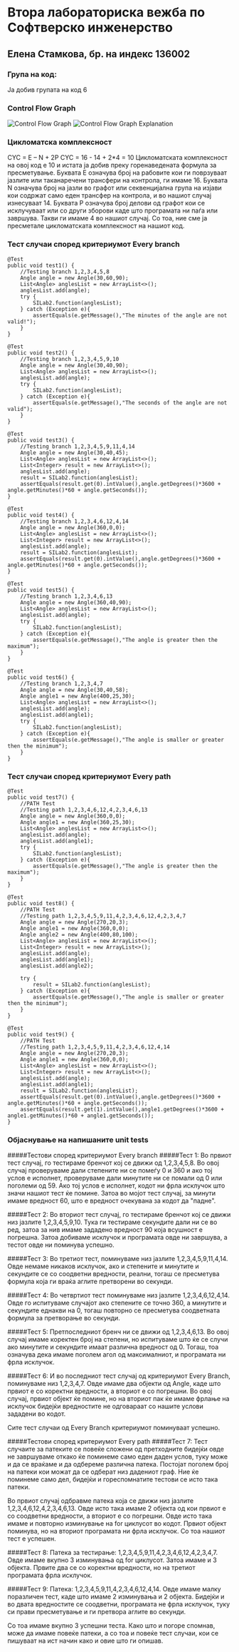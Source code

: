 # Втора лабораториска вежба по Софтверско инженерство

## Елена Стамкова, бр. на индекс 136002

### Група на код: 

Ја добив групата на код 6

###  Control Flow Graph

![Control Flow Graph](cfg.png)
![Control Flow Graph Explanation](cfgExplained.png)

### Цикломатска комплексност

CYC = E – N + 2P
CYC = 16 - 14 + 2*4 = 10
Цикломатската комплексност на овој код е 10 и истата ја добив преку горенаведената формула за пресметување.
Буквата Е означува број на рабовите кои ги поврзуваат јазлите или таканаречени трансфери на контрола, ги имаме 16.
Буквата N означува број на јазли во графот или секвенцијална група на изјави кои содржат само еден трансфер на контрола, и во нашиот случај изнесуваат 14.
Буквата P означува број делови од графот кои се исклучуваат или со други зборови каде што програмата ни паѓа или завршува.
Такви ги имаме 4 во нашиот случај. 
Со тоа, ние сме ја пресметале цикломатската комплексност на нашиот код.


### Тест случаи според критериумот  Every branch 

    @Test
    public void test1() {
        //Testing branch 1,2,3,4,5,8
        Angle angle = new Angle(30,60,90);
        List<Angle> anglesList = new ArrayList<>();
        anglesList.add(angle);
        try {
            SILab2.function(anglesList);
        } catch (Exception e){
            assertEquals(e.getMessage(),"The minutes of the angle are not valid!");
        }
    }

    @Test
    public void test2() {
        //Testing branch 1,2,3,4,5,9,10
        Angle angle = new Angle(30,40,90);
        List<Angle> anglesList = new ArrayList<>();
        anglesList.add(angle);
        try {
            SILab2.function(anglesList);
        } catch (Exception e){
            assertEquals(e.getMessage(),"The seconds of the angle are not valid");
        }
    }

    @Test
    public void test3() {
        //Testing branch 1,2,3,4,5,9,11,4,14
        Angle angle = new Angle(30,40,45);
        List<Angle> anglesList = new ArrayList<>();
        List<Integer> result = new ArrayList<>();
        anglesList.add(angle);
        result = SILab2.function(anglesList);
        assertEquals(result.get(0).intValue(),angle.getDegrees()*3600 + angle.getMinutes()*60 + angle.getSeconds());
    }

    @Test
    public void test4() {
        //Testing branch 1,2,3,4,6,12,4,14
        Angle angle = new Angle(360,0,0);
        List<Angle> anglesList = new ArrayList<>();
        List<Integer> result = new ArrayList<>();
        anglesList.add(angle);
        result = SILab2.function(anglesList);
        assertEquals(result.get(0).intValue(),angle.getDegrees()*3600 + angle.getMinutes()*60 + angle.getSeconds());
    }

    @Test
    public void test5() {
        //Testing branch 1,2,3,4,6,13
        Angle angle = new Angle(360,40,90);
        List<Angle> anglesList = new ArrayList<>();
        anglesList.add(angle);
        try {
            SILab2.function(anglesList);
        } catch (Exception e){
            assertEquals(e.getMessage(),"The angle is greater then the maximum");
        }
    }

    @Test
    public void test6() {
        //Testing branch 1,2,3,4,7
        Angle angle = new Angle(30,40,58);
        Angle angle1 = new Angle(400,25,30);
        List<Angle> anglesList = new ArrayList<>();
        anglesList.add(angle);
        anglesList.add(angle1);
        try {
            SILab2.function(anglesList);
        } catch (Exception e){
            assertEquals(e.getMessage(),"The angle is smaller or greater then the minimum");
        }
    }

### Тест случаи според критериумот Every path

    @Test
    public void test7() {
        //PATH Test
        //Testing path 1,2,3,4,6,12,4,2,3,4,6,13
        Angle angle = new Angle(360,0,0);
        Angle angle1 = new Angle(360,25,30);
        List<Angle> anglesList = new ArrayList<>();
        anglesList.add(angle);
        anglesList.add(angle1);
        try {
            SILab2.function(anglesList);
        } catch (Exception e){
            assertEquals(e.getMessage(),"The angle is greater then the maximum");
        }
    }

    @Test
    public void test8() {
        //PATH Test
        //Testing path 1,2,3,4,5,9,11,4,2,3,4,6,12,4,2,3,4,7
        Angle angle = new Angle(270,20,3);
        Angle angle1 = new Angle(360,0,0);
        Angle angle2 = new Angle(400,80,100);
        List<Angle> anglesList = new ArrayList<>();
        List<Integer> result = new ArrayList<>();
        anglesList.add(angle);
        anglesList.add(angle1);
        anglesList.add(angle2);

        try {
            result = SILab2.function(anglesList);
        } catch (Exception e){
            assertEquals(e.getMessage(),"The angle is smaller or greater then the minimum");
        }
    }

    @Test
    public void test9() {
        //PATH Test
        //Testing path 1,2,3,4,5,9,11,4,2,3,4,6,12,4,14
        Angle angle = new Angle(270,20,3);
        Angle angle1 = new Angle(360,0,0);
        List<Angle> anglesList = new ArrayList<>();
        List<Integer> result = new ArrayList<>();
        anglesList.add(angle);
        anglesList.add(angle1);
        result = SILab2.function(anglesList);
        assertEquals(result.get(0).intValue(),angle.getDegrees()*3600 + angle.getMinutes()*60 + angle.getSeconds());
        assertEquals(result.get(1).intValue(),angle1.getDegrees()*3600 + angle1.getMinutes()*60 + angle1.getSeconds());
    }

### Објаснување на напишаните unit tests

#####Тестови според критериумот Every branch
#####Тест 1:
Во првиот тест случај, го тестираме бренчот кој се движи од 1,2,3,4,5,8.
Во овој случај проверуваме дали степените ни се помеѓу 0 и 360 и ако тој услов е исполнет, проверуваме дали минутите ни се помали од 0 или поголеми од 59. 
Ако тој услов е исполнет, кодот ни фрла исклучок што значи нашиот тест ќе помине. Затоа во мојот тест случај, за минути имаме вредност 60, што е вредност очекувана за кодот да "падне".

#####Тест 2:
Во вториот тест случај, го тестираме бренчот кој се движи низ јазлите 1,2,3,4,5,9,10.
Тука ги тестираме секундите дали ни се во ред, затоа за нив имаме зададено вредност 90 која всушност е погрешна. Затоа добиваме исклучок и програмата овде ни завршува, а тестот овде ни поминува успешно.

#####Тест 3:
Во третиот тест, поминуваме низ јазлите 1,2,3,4,5,9,11,4,14.
Овде немаме никаков исклучок, ако и степените и минутите и секундите се со соодветни вредности, реални, тогаш се пресметува формула која ги враќа аглите претворени во секунди.

#####Тест 4:
Во четвртиот тест поминуваме низ јазлите 1,2,3,4,6,12,4,14.
Овде го испитуваме случајот ако степените се точно 360, а минутите и секундите еднакви на 0, тогаш повторно се пресметува соодветната формула за претворање во секунди.

#####Тест 5:
Претпоследниот бренч ни се движи од 1,2,3,4,6,13.
Во овој случај имаме коректен број на степени, но испитуваме што ќе се случи ако минутите и секундите имаат различна вредност од 0. 
Тогаш, тоа означува дека имаме поголем агол од максималниот, и програмата ни фрла исклучок. 

#####Тест 6:
И во последниот тест случај од критериумот Every Branch, поминуваме низ 1,2,3,4,7.
Овде имаме два објекти од Angle, каде што првиот е со коректни вредности, а вториот е со погрешни.
Во овој случај, првиот објект ќе помине, но на вториот пак ќе имаме фрлање на исклучок бидејќи вредностите не одговараат со нашите услови зададени во кодот.

Сите тест случаи од Every Branch критериумот поминуваат успешно.

#####Тестови според критериумот Every path
#####Тест 7:
Тест случаите за патеките се повеќе сложени од претходните бидејќи овде не завршуваме откако ќе поминеме само еден даден услов, туку може и да се враќаме и да одбереме различна патека.
Постојат поголем број на патеки кои можат да се одберат низ дадениот граф. 
Ние ќе поминеме само дел, бидејќи и гореспомнатите тестови се исто така патеки.


Во првиот случај одбравме патека која се движи низ јазлите 1,2,3,4,6,12,4,2,3,4,6,13.
Овде исто така имаме 2 објекта од кои првиот е со соодветни вредности, а вториот е со погрешни.
Овде исто така имаме и повторно изминување на for циклусот во кодот. Првиот објект поминува, но на вториот програмата ни фрла исклучок.
Со тоа нашиот тест е успешен.

#####Тест 8:
Патека за тестирање: 1,2,3,4,5,9,11,4,2,3,4,6,12,4,2,3,4,7.
Овде имаме вкупно 3 изминувања од for циклусот. Затоа имаме и 3 објекта. Првите два се со коректни вредности, но на третиот програмата фрла исклучок.

#####Тест 9:
Патека: 1,2,3,4,5,9,11,4,2,3,4,6,12,4,14.
Овде имаме малку поразличен тест, каде што имаме 2 изминувања и 2 објекта.
Бидејќи и во двата вредностите се соодветни, програмата не фрла исклучок, туку си прави пресметување и ги претвора аглите во секунди.


Со тоа имаме вкупно 3 успешни теста. 
Како што и погоре спомнав, може да имаме повеќе патеки, а со тоа и повеќе тест случаи, кои се пишуваат на ист начин како и овие што ги опишав.

